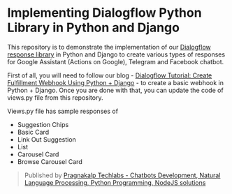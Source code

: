 
# Implementing Dialogflow Python Library in Python and Django

This repository is to demonstrate the implementation of our [Dialogflow response library](https://github.com/pragnakalp/dialogflow-webhook-response-libary-in-python) in Python and Django to create various types of responses for Google Assistant (Actions on Google), Telegram and Facebook chatbot.

First of all, you will need to follow our blog - [Dialogflow Tutorial: Create Fulfillment Webhook Using Python + Django](https://www.pragnakalp.com/dialogflow-tutorial-create-fulfillment-webhook-using-python-django/) - to create a basic webhook in Python + Django. Once you are done with that, you can update the code of views.py file from this repository.

Views.py file has sample responses of
- Suggestion Chips
- Basic Card
- Link Out Suggestion
- List
- Carousel Card
- Browse Carousel Card


> Published by [Pragnakalp Techlabs - Chatbots Development, Natural Language Processing, Python Programming, NodeJS solutions](https://www.pragnakalp.com/)